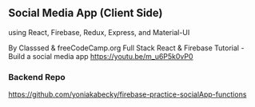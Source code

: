 ## Social Media App (Client Side)

using React, Firebase, Redux, Express, and Material-UI


By Classsed & freeCodeCamp.org
Full Stack React & Firebase Tutorial - Build a social media app
https://youtu.be/m_u6P5k0vP0


### Backend Repo
https://github.com/yoniakabecky/firebase-practice-socialApp-functions
